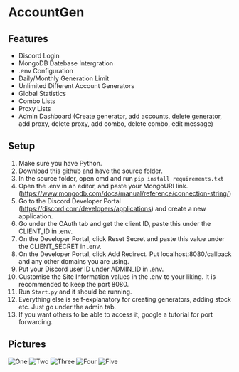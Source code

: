 # AccountGen
 ## Features
 - Discord Login
 - MongoDB Datebase Intergration
 - .env Configuration
 - Daily/Monthly Generation Limit
 - Unlimited Different Account Generators
 - Global Statistics
 - Combo Lists
 - Proxy Lists
 - Admin Dashboard (Create generator, add accounts, delete generator, add proxy, delete proxy, add combo, delete combo, edit message)

## Setup
1. Make sure you have Python.
2. Download this github and have the source folder.
3. In the source folder, open cmd and run ```pip install requirements.txt```
4. Open the .env in an editor, and paste your MongoURI link. (https://www.mongodb.com/docs/manual/reference/connection-string/)
5. Go to the Discord Developer Portal (https://discord.com/developers/applications) and create a new application.
6. Go under the OAuth tab and get the client ID, paste this under the CLIENT_ID in .env.
7. On the Developer Portal, click Reset Secret and paste this value under the CLIENT_SECRET in .env.
8. On the Developer Portal, click Add Redirect. Put localhost:8080/callback and any other domains you are using.
9. Put your Discord user ID under ADMIN_ID in .env.
10. Customise the Site Information values in the .env to your liking. It is recommended to keep the port 8080.
11. Run ``Start.py`` and it should be running.
12. Everything else is self-explanatory for creating generators, adding stock etc. Just go under the admin tab.
13. If you want others to be able to access it, google a tutorial for port forwarding.

## Pictures
![One](https://i.imgur.com/T2f3Lwr.png)
![Two](https://i.imgur.com/LOtnilm.png)
![Three](https://i.imgur.com/XfPnYGi.png)
![Four](https://i.imgur.com/XxIONse.png)
![Five](https://i.imgur.com/BCWLRFS.png)

